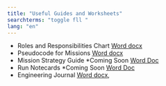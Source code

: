 ```yaml
---
title: "Useful Guides and Worksheets"
searchterms: "toggle fll "
lang: "en"
---
```

 <ul>
 <li >Roles and Responsibilities Chart
<a href="translations/en-us/fll/RolesandResponsibilities.docx">Word docx</a>
 </li>
<li >Pseudocode for Missions
<a href="translations/en-us/fll/FLLMissionPseudocode.docx">Word docx</a>
</li>
<li >Mission Strategy Guide *Coming Soon
<a href="">Word Doc</a>
</li>
<li >Run Notecards *Coming Soon
<a href="">Word Doc</a>
<li >Engineering Journal
<a href="translations/en-us/fll/EngJournal2017.docx">Word docx</a>,
</li>

</li>
 </ul>
